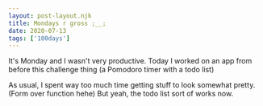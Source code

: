 ```yaml
---
layout: post-layout.njk 
title: Mondays r gross ;__;
date: 2020-07-13
tags: ['100days']
---
```

<!-- Excerpt Start -->
It's Monday and I wasn't very productive. Today I worked on an app from before this challenge thing (a Pomodoro timer with a todo list) 
<!-- Excerpt End -->
As usual, I spent way too much time getting stuff to look somewhat pretty. (Form over function hehe) But yeah, the todo list sort of works now.